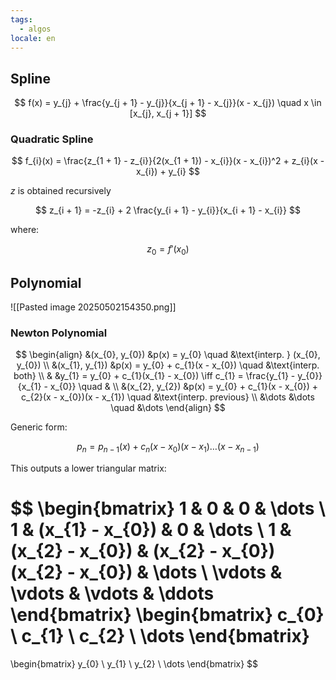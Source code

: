 ```yaml
---
tags:
  - algos
locale: en
---
```


## Spline

$$
f(x) = y_{j} + \frac{y_{j + 1} - y_{j}}{x_{j + 1} - x_{j}}(x - x_{j}) \quad x \in [x_{j}, x_{j + 1}]
$$

### Quadratic Spline

$$
f_{i}(x) = \frac{z_{1 + 1} - z_{i}}{2(x_{1 + 1}) - x_{i}}(x - x_{i})^2 + z_{i}(x - x_{i}) + y_{i} 
$$

$z$ is obtained recursively 

$$
z_{i + 1} = -z_{i} + 2 \frac{y_{i + 1} - y_{i}}{x_{i + 1} - x_{i}}
$$

where:

$$
z_{0} = f'(x_{0})
$$

## Polynomial

![[Pasted image 20250502154350.png]]

### Newton Polynomial 

$$
\begin{align}
&(x_{0}, y_{0}) &p(x) = y_{0} \quad &\text{interp. } (x_{0}, y_{0}) \\
&(x_{1}, y_{1}) &p(x) = y_{0} + c_{1}(x - x_{0}) \quad &\text{interp. both} \\ 
& &y_{1} = y_{0} + c_{1}(x_{1} - x_{0}) \iff c_{1} = \frac{y_{1} - y_{0}}{x_{1} - x_{0}} \quad & \\
&(x_{2}, y_{2}) &p(x) = y_{0} + c_{1}(x - x_{0}) + c_{2}(x - x_{0})(x - x_{1}) \quad &\text{interp. previous} \\
&\dots &\dots \quad &\dots
\end{align}
$$

Generic form:

$$
p_{n} = p_{n - 1}(x) + c_{n}(x - x_{0})(x - x_{1})\dots(x - x_{n - 1})
$$

This outputs a lower triangular matrix:

$$
\begin{bmatrix}
1 & 0 & 0 & \dots \\
1 & (x_{1} - x_{0}) & 0 & \dots \\
1 & (x_{2} - x_{0}) & (x_{2} - x_{0})(x_{2} - x_{0}) & \dots \\
\vdots & \vdots & \vdots & \ddots
\end{bmatrix}
\begin{bmatrix}
c_{0} \\
c_{1} \\
c_{2} \\
\dots
\end{bmatrix}
=
\begin{bmatrix}
y_{0} \\
y_{1} \\
y_{2} \\
\dots
\end{bmatrix}
$$

